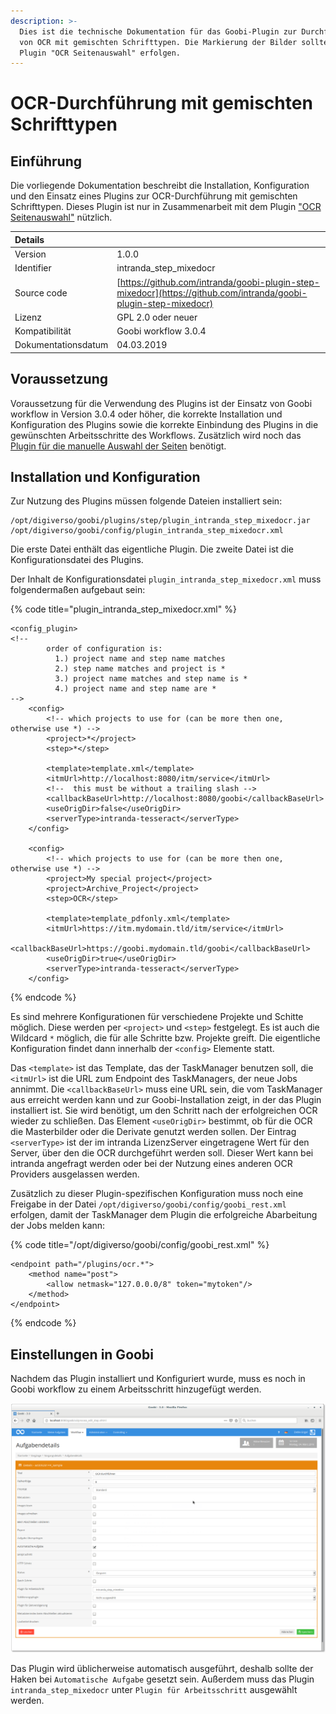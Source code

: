 ```yaml
---
description: >-
  Dies ist die technische Dokumentation für das Goobi-Plugin zur Durchführung
  von OCR mit gemischten Schrifttypen. Die Markierung der Bilder sollte mit dem
  Plugin "OCR Seitenauswahl" erfolgen.
---
```


# OCR-Durchführung mit gemischten Schrifttypen

## Einführung

Die vorliegende Dokumentation beschreibt die Installation, Konfiguration und den Einsatz eines Plugins zur OCR-Durchführung mit gemischten Schrifttypen. Dieses Plugin ist nur in Zusammenarbeit mit dem Plugin ["OCR Seitenauswahl"](intranda_step_ocrselector.md) nützlich.

| Details |  |
| :--- | :--- |
| Version | 1.0.0 |
| Identifier | intranda\_step\_mixedocr |
| Source code | [https://github.com/intranda/goobi-plugin-step-mixedocr](https://github.com/intranda/goobi-plugin-step-mixedocr) |
| Lizenz | GPL 2.0 oder neuer |
| Kompatibilität | Goobi workflow 3.0.4 |
| Dokumentationsdatum | 04.03.2019 |

## Voraussetzung

Voraussetzung für die Verwendung des Plugins ist der Einsatz von Goobi workflow in Version 3.0.4 oder höher, die korrekte Installation und Konfiguration des Plugins sowie die korrekte Einbindung des Plugins in die gewünschten Arbeitsschritte des Workflows. Zusätzlich wird noch das [Plugin für die manuelle Auswahl der Seiten](intranda_step_ocrselector.md) benötigt.

## Installation und Konfiguration

Zur Nutzung des Plugins müssen folgende Dateien installiert sein:

```text
/opt/digiverso/goobi/plugins/step/plugin_intranda_step_mixedocr.jar
/opt/digiverso/goobi/config/plugin_intranda_step_mixedocr.xml
```

Die erste Datei enthält das eigentliche Plugin. Die zweite Datei ist die Konfigurationsdatei des Plugins.

Der Inhalt de Konfigurationsdatei `plugin_intranda_step_mixedocr.xml` muss folgendermaßen aufgebaut sein:

{% code title="plugin\_intranda\_step\_mixedocr.xml" %}
```markup
<config_plugin>
<!--
        order of configuration is:
          1.) project name and step name matches
          2.) step name matches and project is *
          3.) project name matches and step name is *
          4.) project name and step name are *
-->
    <config>
        <!-- which projects to use for (can be more then one, otherwise use *) -->
        <project>*</project>
        <step>*</step>

        <template>template.xml</template>
        <itmUrl>http://localhost:8080/itm/service</itmUrl>
        <!--  this must be without a trailing slash -->
        <callbackBaseUrl>http://localhost:8080/goobi</callbackBaseUrl>
        <useOrigDir>false</useOrigDir>
        <serverType>intranda-tesseract</serverType>
    </config>

    <config>
        <!-- which projects to use for (can be more then one, otherwise use *) -->
        <project>My special project</project>
        <project>Archive_Project</project>
        <step>OCR</step>

        <template>template_pdfonly.xml</template>
        <itmUrl>https://itm.mydomain.tld/itm/service</itmUrl>
        <callbackBaseUrl>https://goobi.mydomain.tld/goobi</callbackBaseUrl>
        <useOrigDir>true</useOrigDir>
        <serverType>intranda-tesseract</serverType>
    </config>
```
{% endcode %}

Es sind mehrere Konfigurationen für verschiedene Projekte und Schitte möglich. Diese werden per `<project>` und `<step>` festgelegt. Es ist auch die Wildcard `*` möglich, die für alle Schritte bzw. Projekte greift. Die eigentliche Konfiguration findet dann innerhalb der `<config>` Elemente statt.

Das `<template>` ist das Template, das der TaskManager benutzen soll, die `<itmUrl>` ist die URL zum Endpoint des TaskManagers, der neue Jobs annimmt. Die `<callbackBaseUrl>` muss eine URL sein, die vom TaskManager aus erreicht werden kann und zur Goobi-Installation zeigt, in der das Plugin installiert ist. Sie wird benötigt, um den Schritt nach der erfolgreichen OCR wieder zu schließen. Das Element `<useOrigDir>` bestimmt, ob für die OCR die Masterbilder oder die Derivate genutzt werden sollen. Der Eintrag `<serverType>` ist der im intranda LizenzServer eingetragene Wert für den Server, über den die OCR durchgeführt werden soll. Dieser Wert kann bei intranda angefragt werden oder bei der Nutzung eines anderen OCR Providers ausgelassen werden.

Zusätzlich zu dieser Plugin-spezifischen Konfiguration muss noch eine Freigabe in der Datei `/opt/digiverso/goobi/config/goobi_rest.xml` erfolgen, damit der TaskManager dem Plugin die erfolgreiche Abarbeitung der Jobs melden kann:

{% code title="/opt/digiverso/goobi/config/goobi\_rest.xml" %}
```markup
<endpoint path="/plugins/ocr.*">
    <method name="post">
        <allow netmask="127.0.0.0/8" token="mytoken"/>
    </method>
</endpoint>
```
{% endcode %}

## Einstellungen in Goobi

Nachdem das Plugin installiert und Konfiguriert wurde, muss es noch in Goobi workflow zu einem Arbeitsschritt hinzugefügt werden.

![Konfiguration des Schritts in Goobi Workflow](../.gitbook/assets/intranda_step_mixedocr_config_gui.png)

Das Plugin wird üblicherweise automatisch ausgeführt, deshalb sollte der Haken bei `Automatische Aufgabe` gesetzt sein. Außerdem muss das Plugin `intranda_step_mixedocr` unter `Plugin für Arbeitsschritt` ausgewählt werden.
